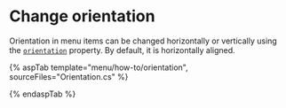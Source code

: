 # Change orientation

Orientation in menu items can be changed horizontally or vertically using the
[`orientation`](https://help.syncfusion.com/cr/cref_files/aspnetcore-js2/Syncfusion.EJ2~Syncfusion.EJ2.Navigations.Menu~Orientation.html) property.
By default, it is horizontally aligned.

{% aspTab template="menu/how-to/orientation", sourceFiles="Orientation.cs" %}

{% endaspTab %}
